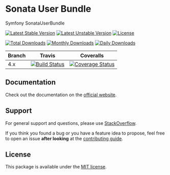 # Sonata User Bundle

Symfony SonataUserBundle

[![Latest Stable Version](https://poser.pugx.org/runroom/user-bundle/v/stable)](https://packagist.org/packages/runroom/user-bundle)
[![Latest Unstable Version](https://poser.pugx.org/runroom/user-bundle/v/unstable)](https://packagist.org/packages/runroom/user-bundle)
[![License](https://poser.pugx.org/runroom/user-bundle/license)](https://packagist.org/packages/runroom/user-bundle)

[![Total Downloads](https://poser.pugx.org/runroom/user-bundle/downloads)](https://packagist.org/packages/runroom/user-bundle)
[![Monthly Downloads](https://poser.pugx.org/runroom/user-bundle/d/monthly)](https://packagist.org/packages/runroom/user-bundle)
[![Daily Downloads](https://poser.pugx.org/runroom/user-bundle/d/daily)](https://packagist.org/packages/runroom/user-bundle)

Branch | Travis | Coveralls |
------ | ------ | --------- |
4.x   | [![Build Status][travis_stable_badge]][travis_stable_link]     | [![Coverage Status][coveralls_stable_badge]][coveralls_stable_link]     |

## Documentation

Check out the documentation on the [official website](https://sonata-project.org/bundles/user).

## Support

For general support and questions, please use [StackOverflow](http://stackoverflow.com/questions/tagged/sonata).

If you think you found a bug or you have a feature idea to propose, feel free to open an issue
**after looking** at the [contributing guide](CONTRIBUTING.md).

## License

This package is available under the [MIT license](LICENSE).

[travis_stable_badge]: https://travis-ci.org/Runroom/SonataUserBundle.svg?branch=4.x
[travis_stable_link]: https://travis-ci.org/Runroom/SonataUserBundle

[coveralls_stable_badge]: https://coveralls.io/repos/github/Runroom/SonataUserBundle/badge.svg?branch=4.x
[coveralls_stable_link]: https://coveralls.io/github/Runroom/SonataUserBundle?branch=4.x
